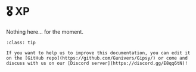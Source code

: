 <!--
Ce programme est régi par la licence CeCILL soumise au droit français et
respectant les principes de diffusion des logiciels libres. Vous pouvez
utiliser, modifier et/ou redistribuer ce programme sous les conditions
de la licence CeCILL diffusée sur le site "http://www.cecill.info".
-->
# 🎖️ XP

Nothing here... for the moment.


```{admonition} 🤝 Help us to improve this documentation!
:class: tip

If you want to help us to improve this documentation, you can edit it on the [GitHub repo](https://github.com/Gunivers/Gipsy/) or come and discuss with us on our [Discord server](https://discord.gg/E8qq6tN)!
```